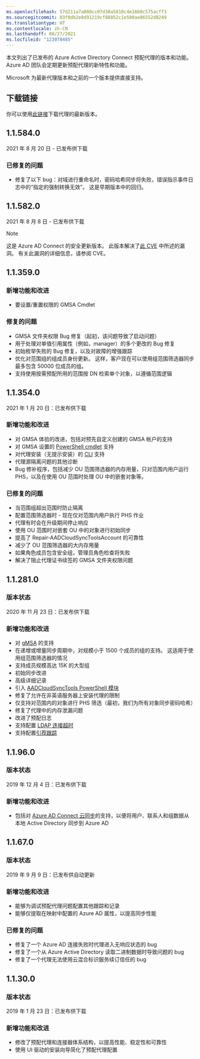 ```yaml
---
ms.openlocfilehash: 57d211a7a080cc07d30a5810c4e1660c575acff3
ms.sourcegitcommit: 03f0db2e8d91219cf88852c1e500ae86552d8249
ms.translationtype: HT
ms.contentlocale: zh-CN
ms.lasthandoff: 08/27/2021
ms.locfileid: "123078485"
---
```

本文列出了已发布的 Azure Active Directory Connect 预配代理的版本和功能。 Azure AD 团队会定期更新预配代理的新特性和功能。 

Microsoft 为最新代理版本和之前的一个版本提供直接支持。

## <a name="download-link"></a>下载链接
你可以使用[此链接](https://download.msappproxy.net/Subscription/d3c8b69d-6bf7-42be-a529-3fe9c2e70c90/Connector/provisioningAgentInstaller)下载代理的最新版本。

## <a name="115840"></a>1.1.584.0 

2021 年 8 月 20 日 - 已发布供下载

### <a name="fixed-issues"></a>已修复的问题

- 修复了以下 bug：对域进行重命名时，密码哈希同步将失败，错误指示事件日志中的“指定的强制转换无效”。 这是早期版本中的回归。

## <a name="115820"></a>1.1.582.0

2021 年 8 月 8 日 - 已发布供下载

>[!NOTE] 
>这是 Azure AD Connect 的安全更新版本。 此版本解决了[此 CVE](https://msrc.microsoft.com/update-guide/vulnerability/CVE-2021-36949) 中所述的漏洞。 有关此漏洞的详细信息，请参阅 CVE。

## <a name="113590"></a>1.1.359.0

### <a name="new-features-and-improvements"></a>新增功能和改进
- 要设置/重置权限的 GMSA Cmdlet

### <a name="fixed-issues"></a>修复的问题
- GMSA 文件夹权限 Bug 修复（起初，该问题导致了启动问题）
- 用于处理对单值引用属性（例如，manager）的多个更改的 Bug 修复
- 初始枚举失败的 Bug 修复，以及对故障的增强跟踪
- 优化对范围组的组成员身份更新。 这样，客户现在可以使用组范围筛选器同步最多包含 50000 位成员的组。 
- 支持使用按需预配所用的范围按 DN 检索单个对象，以遵循范围逻辑





## <a name="113540"></a>1.1.354.0

2021 年 1 月 20 日：已发布供下载

### <a name="new-features-and-improvements"></a>新增功能和改进
- 对 GMSA 体验的改进，包括对预先自定义创建的 GMSA 帐户的支持
- 对 GMSA 设置的 [PowerShell cmdlet](../articles/active-directory/cloud-sync/how-to-gmsa-cmdlets.md) 支持
- 对代理安装（无提示安装）的 [CLI](../articles/active-directory/cloud-sync/how-to-install-pshell.md) 支持
- 代理源隔离问题的其他诊断
- Bug 修补程序，包括减少 OU 范围筛选器的内存用量，只对范围内用户运行 PHS，以及在使用 OU 范围时处理 OU 中的嵌套对象等。 


### <a name="fixed-issues"></a>已修复的问题
-    当范围组超出范围时防止隔离
-   配置范围筛选器时 - 现在仅对范围内用户执行 PHS 作业
-   代理有时会在升级期间停止响应
-   使用 OU 范围时对嵌套 OU 中的对象进行初始同步
-   提高了 Repair-AADCloudSyncToolsAccount 的可靠性
-   减少了 OU 范围筛选器的大内存用量
-   如果角色成员包含安全组，管理员角色检查将失败
-   解决了阻止代理证书续签的 GMSA 文件夹权限问题







## <a name="112810"></a>1.1.281.0

### <a name="release-status"></a>版本状态

2020 年 11 月 23 日：已发布供下载

### <a name="new-features-and-improvements"></a>新增功能和改进

* 对 [gMSA](../articles/active-directory/cloud-sync/how-to-prerequisites.md#group-managed-service-accounts) 的支持
* 在递增或增量同步周期中，对规模小于 1500 个成员的组的支持。 这适用于使用组范围筛选器的情况
* 支持成员规模高达 15K 的大型组
* 初始同步改进
* 高级详细记录
* 引入 [AADCloudSyncTools PowerShell 模块](../articles/active-directory/cloud-sync/reference-powershell.md)
* 修复了允许在非英语服务器上安装代理的限制
* 仅支持对范围内的对象进行 PHS 筛选（最初，我们为所有对象同步密码哈希）
* 修复了代理中的内存泄漏问题
* 改进了预配日志
* 支持配置 [LDAP 连接超时](../articles/active-directory/cloud-sync/how-to-manage-registry-options.md#configure-ldap-connection-timeout) 
* 支持配置[引荐跟踪](../articles/active-directory/cloud-sync/how-to-manage-registry-options.md#configure-referral-chasing) 


## <a name="11960"></a>1.1.96.0

### <a name="release-status"></a>版本状态

2019 年 12 月 4 日：已发布供下载

### <a name="new-features-and-improvements"></a>新增功能和改进

* 包括对 [Azure AD Connect 云同步](../articles/active-directory/cloud-sync/what-is-cloud-sync.md)的支持，以便将用户、联系人和组数据从本地 Active Directory 同步到 Azure AD


## <a name="11670"></a>1.1.67.0

### <a name="release-status"></a>版本状态

2019 年 9 月 9 日：已发布供自动更新

### <a name="new-features-and-improvements"></a>新增功能和改进

* 能够为调试预配代理问题配置其他跟踪和记录
* 能够仅提取在映射中配置的 Azure AD 属性，以提高同步性能

### <a name="fixed-issues"></a>已修复的问题

* 修复了一个 Azure AD 连接失败时代理进入无响应状态的 bug
* 修复了一个从 Azure Active Directory 读取二进制数据时导致问题的 bug
* 修复了一个代理无法使用云混合标识服务续订信任的 bug

## <a name="11300"></a>1.1.30.0

### <a name="release-status"></a>版本状态

2019 年 1 月 23 日：已发布供下载

### <a name="new-features-and-improvements"></a>新增功能和改进

* 修改了预配代理和连接器体系结构，以提高性能、稳定性和可靠性 
* 使用 UI 驱动的安装向导简化了预配代理配置
